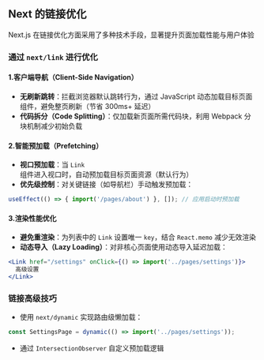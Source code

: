 ## Next 的链接优化

Next.js 在链接优化方面采用了多种技术手段，显著提升页面加载性能与用户体验

### 通过 `next/link` 进行优化

#### 1.客户端导航（Client-Side Navigation）

- **无刷新跳转**：拦截浏览器默认跳转行为，通过 JavaScript 动态加载目标页面组件，避免整页刷新（节省 300ms+ 延迟）
- **代码拆分（Code Splitting）**：仅加载新页面所需代码块，利用 Webpack 分块机制减少初始负载

#### 2.智能预加载（Prefetching）

- **视口预加载**：当 `Link` 组件进入视口时，自动预加载目标页面资源（默认行为）
- **优先级控制**：对关键链接（如导航栏）手动触发预加载：

```jsx
useEffect(() => { import('/pages/about') }, []); // 应用启动时预加载
```

#### 3.渲染性能优化

- **避免重渲染**：为列表中的 `Link` 设置唯一 `key`，结合 `React.memo` 减少无效渲染
- **动态导入（Lazy Loading）**：对非核心页面使用动态导入延迟加载：

```jsx
<Link href="/settings" onClick={() => import('../pages/settings')}>
  高级设置
</Link>
```



### 链接高级技巧

- 使用 `next/dynamic` 实现路由级懒加载：

```jsx
const SettingsPage = dynamic(() => import('../pages/settings'));
```

- 通过 `IntersectionObserver` 自定义预加载逻辑





















